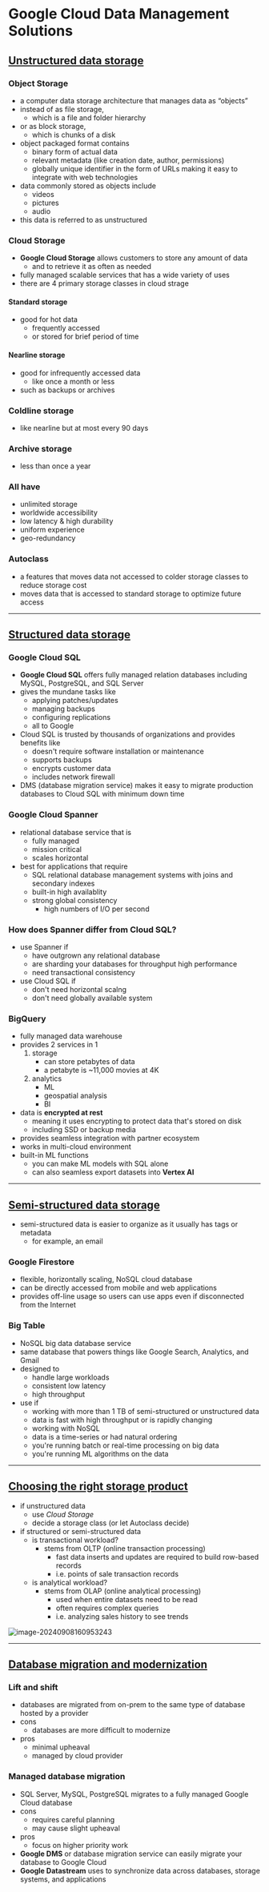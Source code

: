 # Google Cloud Data Management Solutions

## [Unstructured data storage](https://www.youtube.com/watch?v=uecOHbCn1Kk)

### Object Storage

- a computer data storage architecture that manages data as “objects”
- instead of as file storage, 
  - which is a file and folder hierarchy
- or as block storage, 
  - which is chunks of a disk
- object packaged format contains
  - binary form of actual data
  - relevant metadata (like creation date, author, permissions)
  - globally unique identifier in the form of URLs making it easy to integrate with web technologies
- data commonly stored as objects include
  - videos
  - pictures
  - audio
- this data is referred to as unstructured

### Cloud Storage

- **Google Cloud Storage** allows customers to store any amount of data 
  - and to retrieve it as often as needed
- fully managed scalable services that has a wide variety of uses
- there are 4 primary storage classes in cloud strage

#### Standard storage

- good for hot data
  - frequently accessed
  - or stored for brief period of time

#### Nearline storage

- good for infrequently accessed data
  - like once a month or less
- such as backups or archives

### Coldline storage

- like nearline but at most every 90 days

### Archive storage

- less than once a year 

### All have

- unlimited storage
- worldwide accessibility
- low latency & high durability
- uniform experience
- geo-redundancy

### Autoclass

- a features that moves data not accessed to colder storage classes to reduce storage cost
- moves data that is accessed to standard storage to optimize future access

---

## [Structured data storage](https://www.youtube.com/watch?v=bv3kk26MKbo)

### Google Cloud SQL

- **Google Cloud SQL** offers fully managed relation databases including MySQL, PostgreSQL, and SQL Server
- gives the mundane tasks like 
  - applying patches/updates
  - managing backups
  - configuring replications
  - all to Google
- Cloud SQL is trusted by thousands of organizations and provides benefits like
  - doesn't require software installation or maintenance
  - supports backups
  - encrypts customer data
  - includes network firewall
- DMS (database migration service) makes it easy to migrate production databases to Cloud SQL with minimum down time 

### Google Cloud Spanner

- relational database service that is
  - fully managed
  - mission critical
  - scales horizontal
- best for applications that require
  - SQL relational database management systems with joins and secondary indexes
  - built-in high availablity
  - strong global consistency
    - high numbers of I/O per second 

### How does Spanner differ from Cloud SQL?

- use Spanner if
  - have outgrown any relational database
  - are sharding your databases for throughput high performance
  - need transactional consistency
- use Cloud SQL if
  - don't need horizontal scalng
  - don't need globally available system

### BigQuery

- fully managed data warehouse
- provides 2 services in 1
  1. storage
     - can store petabytes of data
     - a petabyte is ~11,000 movies at 4K
  2. analytics 
     - ML
     - geospatial analysis
     - BI
- data is **encrypted at rest**
  - meaning it uses encrypting to protect data that's stored on disk
  - including SSD or backup media
- provides seamless integration with partner ecosystem
- works in multi-cloud environment
- built-in ML functions
  - you can make ML models with SQL alone
  - can also seamless export datasets into **Vertex AI**

----

## [Semi-structured data storage](https://www.youtube.com/watch?v=4VsDFu2U1fQ)

- semi-structured data is easier to organize as it usually has tags or metadata
  - for example, an email

### Google Firestore 

- flexible, horizontally scaling, NoSQL cloud database
- can be directly accessed from mobile and web applications
- provides off-line usage so users can use apps even if disconnected from the Internet

### Big Table

- NoSQL big data database service
- same database that powers things like Google Search, Analytics, and Gmail
- designed to 
  - handle large workloads
  - consistent low latency
  - high throughput
- use if
  - working with more than 1 TB of semi-structured or unstructured data
  - data is fast with high throughput or is rapidly changing
  - working with NoSQL
  - data is a time-series or had natural ordering
  - you're running batch or real-time processing on big data
  - you're running ML algorithms on the data 

---

## [Choosing the right storage product](https://www.youtube.com/watch?v=uLnawxRHfrg)

- if unstructured data
  - use *Cloud Storage*
  - decide a storage class (or let Autoclass decide)
- if structured or semi-structured data
  - is transactional workload?
    - stems from OLTP (online transaction processing)
      - fast data inserts and updates are required to build row-based records
      - i.e. points of sale transaction records
  - is analytical workload?
    - stems from OLAP (online analytical processing)
      - used when entire datasets need to be read
      - often requires complex queries 
      - i.e. analyzing sales history to see trends

![image-20240908160953243](./images/image-20240908160953243.png)

----

## [Database migration and modernization](https://www.youtube.com/watch?v=dQHhvW_kJDE)

### Lift and shift

- databases are migrated from on-prem to the same type of database hosted by a provider
- cons
  - databases are more difficult to modernize
- pros
  - minimal upheaval
  - managed by cloud provider

### Managed database migration 

- SQL Server, MySQL, PostgreSQL migrates to a fully managed Google Cloud database
- cons
  - requires careful planning
  - may cause slight upheaval
- pros
  - focus on higher priority work
- **Google DMS** or database migration service can easily migrate your database to Google Cloud
- **Google Datastream** uses to synchronize data across databases, storage systems, and applications